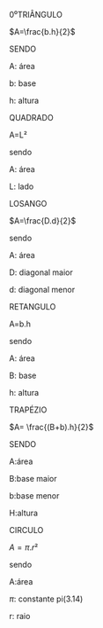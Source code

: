 0⁰TRIÂNGULO 

$A=\frac{b.h}{2}$

SENDO 


A: área


b: base


h: altura





QUADRADO 


A=L²


sendo


A: área



L: lado


LOSANGO

$A=\frac{D.d}{2}$


sendo


A: área

D: diagonal maior

d: diagonal menor 



RETANGULO


A=b.h

sendo

A: área


B: base


h: altura


TRAPÉZIO 


$A= \frac{(B+b).h}{2}$



SENDO



A:área


B:base maior


b:base menor


H:altura


CIRCULO




$A=\pi.{r²}$



sendo



A:área



$\pi$: constante pi(3.14)



r: raio


